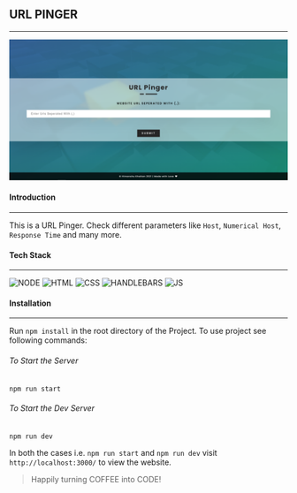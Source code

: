 ## URL PINGER

***

<img src="./assets/img/header.png" alt="Project Profile">

#### Introduction

***

This is a URL Pinger. Check different parameters like `Host`, `Numerical Host`, `Response Time` and many more.

#### Tech Stack

***

![NODE](https://img.shields.io/badge/NODE-%F0%9F%A4%8D-orange "NODE")
![HTML](https://img.shields.io/badge/HTML-%F0%9F%A4%8D-lightgrey "HTML")
![CSS](https://img.shields.io/badge/CSS-%F0%9F%A4%8D-red "CSS")
![HANDLEBARS](https://img.shields.io/badge/HANDLEBARS-%F0%9F%A4%8D-lightgrey "HANDLEBARS")
![JS](https://img.shields.io/badge/JS-%F0%9F%A4%8D-red "JS")

#### Installation

***

Run `npm install` in the root directory of the Project. To use project see following commands:

###### To Start the Server

`npm run start`

###### To Start the Dev Server

`npm run dev`

In both the cases i.e. `npm run start` and `npm run dev` visit `http://localhost:3000/` to view the website.

> Happily turning COFFEE into CODE!